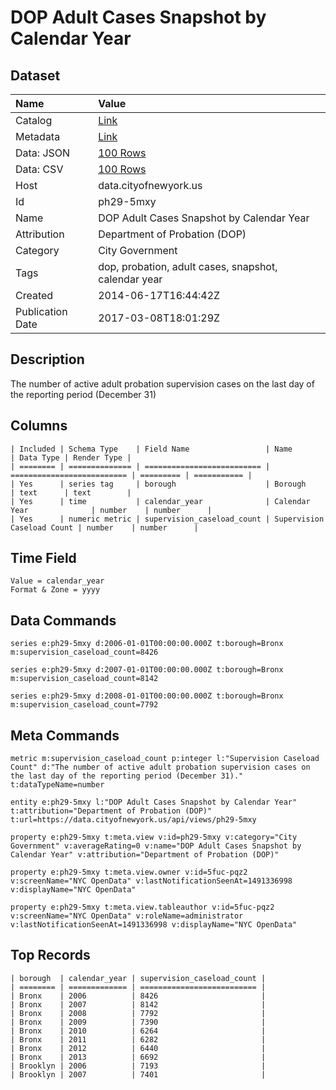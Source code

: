 # DOP Adult Cases Snapshot by Calendar Year

## Dataset

| Name | Value |
| :--- | :---- |
| Catalog | [Link](https://catalog.data.gov/dataset/dop-adult-cases-snapshot-by-calendar-year-08165) |
| Metadata | [Link](https://data.cityofnewyork.us/api/views/ph29-5mxy) |
| Data: JSON | [100 Rows](https://data.cityofnewyork.us/api/views/ph29-5mxy/rows.json?max_rows=100) |
| Data: CSV | [100 Rows](https://data.cityofnewyork.us/api/views/ph29-5mxy/rows.csv?max_rows=100) |
| Host | data.cityofnewyork.us |
| Id | ph29-5mxy |
| Name | DOP Adult Cases Snapshot by Calendar Year |
| Attribution | Department of Probation (DOP) |
| Category | City Government |
| Tags | dop, probation, adult cases, snapshot, calendar year |
| Created | 2014-06-17T16:44:42Z |
| Publication Date | 2017-03-08T18:01:29Z |

## Description

The number of active adult probation supervision cases on the last day of the reporting period (December 31)

## Columns

```ls
| Included | Schema Type    | Field Name                 | Name                       | Data Type | Render Type |
| ======== | ============== | ========================== | ========================== | ========= | =========== |
| Yes      | series tag     | borough                    | Borough                    | text      | text        |
| Yes      | time           | calendar_year              | Calendar Year              | number    | number      |
| Yes      | numeric metric | supervision_caseload_count | Supervision Caseload Count | number    | number      |
```

## Time Field

```ls
Value = calendar_year
Format & Zone = yyyy
```

## Data Commands

```ls
series e:ph29-5mxy d:2006-01-01T00:00:00.000Z t:borough=Bronx m:supervision_caseload_count=8426

series e:ph29-5mxy d:2007-01-01T00:00:00.000Z t:borough=Bronx m:supervision_caseload_count=8142

series e:ph29-5mxy d:2008-01-01T00:00:00.000Z t:borough=Bronx m:supervision_caseload_count=7792
```

## Meta Commands

```ls
metric m:supervision_caseload_count p:integer l:"Supervision Caseload Count" d:"The number of active adult probation supervision cases on the last day of the reporting period (December 31)." t:dataTypeName=number

entity e:ph29-5mxy l:"DOP Adult Cases Snapshot by Calendar Year" t:attribution="Department of Probation (DOP)" t:url=https://data.cityofnewyork.us/api/views/ph29-5mxy

property e:ph29-5mxy t:meta.view v:id=ph29-5mxy v:category="City Government" v:averageRating=0 v:name="DOP Adult Cases Snapshot by Calendar Year" v:attribution="Department of Probation (DOP)"

property e:ph29-5mxy t:meta.view.owner v:id=5fuc-pqz2 v:screenName="NYC OpenData" v:lastNotificationSeenAt=1491336998 v:displayName="NYC OpenData"

property e:ph29-5mxy t:meta.view.tableauthor v:id=5fuc-pqz2 v:screenName="NYC OpenData" v:roleName=administrator v:lastNotificationSeenAt=1491336998 v:displayName="NYC OpenData"
```

## Top Records

```ls
| borough  | calendar_year | supervision_caseload_count | 
| ======== | ============= | ========================== | 
| Bronx    | 2006          | 8426                       | 
| Bronx    | 2007          | 8142                       | 
| Bronx    | 2008          | 7792                       | 
| Bronx    | 2009          | 7390                       | 
| Bronx    | 2010          | 6264                       | 
| Bronx    | 2011          | 6282                       | 
| Bronx    | 2012          | 6440                       | 
| Bronx    | 2013          | 6692                       | 
| Brooklyn | 2006          | 7193                       | 
| Brooklyn | 2007          | 7401                       | 
```
